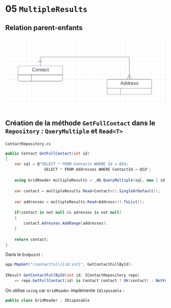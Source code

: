 # 05   `MultipleResults`



## Relation parent-enfants

<img src="assets/parent-child-relationship-ppx.png" alt="parent-child-relationship-ppx" style="zoom:50%;" />



## Création de la méthode `GetFullContact` dans le `Repository` : `QueryMultiple` et `Read<T>`

`ContactRepository.cs`

```cs
public Contact GetFullContact(int id)
{
    var sql = @"SELECT * FROM Contacts WHERE Id = @Id;
    			 SELECT * FROM Addresses WHERE ContactId = @Id";
    
    using GridReader multipleResults = _db.QueryMultiple(sql, new { id });
    
    var contact = multipleResults.Read<Contact>().SingleOrDefault();
    
    var addresses = multipleResults.Read<Address>().ToList();
    
    if(contact is not null && adresses is not null)
    {
        contact.Adresses.AddRange(addresses);
    }
    
    return contact;
}
```

Dans le `Endpoint` :

```cs
app.MapGet("/contactfull/{id:int}", GetContactFullById);

IResult GetContactFullById(int id, IContactRepository repo) 
    => repo.GetFullContact(id) is Contact contact ? Ok(contact) : NotFound();
```

On utilise `using` car `GridReader` implémente `Idisposable` :

```cs
public class GridReader : IDisposable
```

